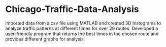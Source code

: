 # Chicago-Traffic-Data-Analysis
Imported data from a csv file using MATLAB and created 3D histograms to analyze traffic patterns at different times for over 29 routes. Developed a user-friendly program that returns the best times in the chosen route and provides different graphs for analysis
